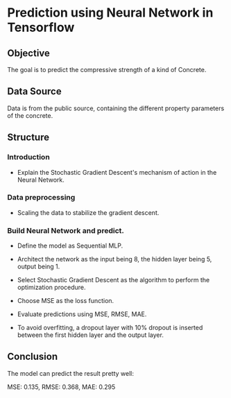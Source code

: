 # Prediction using Neural Network in Tensorflow
## Objective
The goal is to predict the compressive strength of a kind of Concrete.

## Data Source
Data is from the public source, containing the different property parameters of the concrete.

## Structure
### Introduction

- Explain the Stochastic Gradient Descent's mechanism of action in the Neural Network.

### Data preprocessing

- Scaling the data to stabilize the gradient descent.

### Build Neural Network and predict.

- Define the model as Sequential MLP. 

- Architect the network as the input being 8, the hidden layer being 5, output being 1.

- Select Stochastic Gradient Descent as the algorithm to perform the optimization procedure.

- Choose MSE as the loss function.

- Evaluate predictions using MSE, RMSE, MAE.

- To avoid overfitting, a dropout layer with 10% dropout is inserted between the first hidden layer and the output layer.

## Conclusion
The model can predict the result pretty well:

MSE: 0.135, RMSE: 0.368, MAE: 0.295

